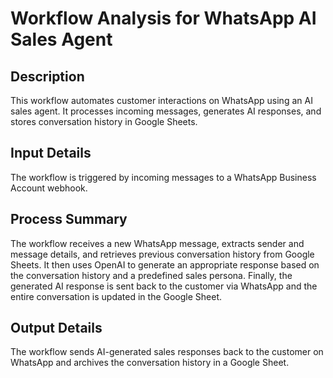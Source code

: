 # Workflow Analysis for WhatsApp AI Sales Agent

## Description
This workflow automates customer interactions on WhatsApp using an AI sales agent. It processes incoming messages, generates AI responses, and stores conversation history in Google Sheets.

## Input Details
The workflow is triggered by incoming messages to a WhatsApp Business Account webhook.

## Process Summary
The workflow receives a new WhatsApp message, extracts sender and message details, and retrieves previous conversation history from Google Sheets. It then uses OpenAI to generate an appropriate response based on the conversation history and a predefined sales persona. Finally, the generated AI response is sent back to the customer via WhatsApp and the entire conversation is updated in the Google Sheet.

## Output Details
The workflow sends AI-generated sales responses back to the customer on WhatsApp and archives the conversation history in a Google Sheet.
